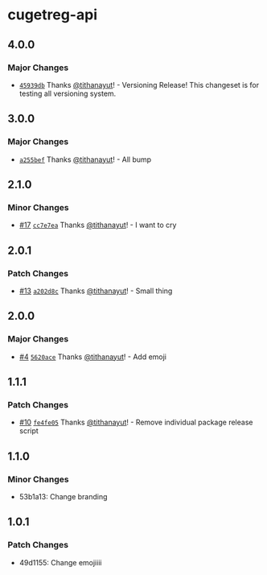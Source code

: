 # cugetreg-api

## 4.0.0

### Major Changes

- [`45939db`](https://github.com/tithanayut/cugetreg-playground/commit/45939db6ac63af5584eefc0a77c384bd41857342) Thanks [@tithanayut](https://github.com/tithanayut)! - Versioning Release! This changeset is for testing all versioning system.

## 3.0.0

### Major Changes

- [`a255bef`](https://github.com/tithanayut/cugetreg-playground/commit/a255bef19fdc9b7152af865438fbfab63f7c6743) Thanks [@tithanayut](https://github.com/tithanayut)! - All bump

## 2.1.0

### Minor Changes

- [#17](https://github.com/tithanayut/cugetreg-playground/pull/17) [`cc7e7ea`](https://github.com/tithanayut/cugetreg-playground/commit/cc7e7ea29fa1cc501d4a1f48e1836c29680f9437) Thanks [@tithanayut](https://github.com/tithanayut)! - I want to cry

## 2.0.1

### Patch Changes

- [#13](https://github.com/tithanayut/cugetreg-playground/pull/13) [`a202d8c`](https://github.com/tithanayut/cugetreg-playground/commit/a202d8cca75624f6ca320596f98ca308b67a5fa0) Thanks [@tithanayut](https://github.com/tithanayut)! - Small thing

## 2.0.0

### Major Changes

- [#4](https://github.com/tithanayut/cugetreg-playground/pull/4) [`5620ace`](https://github.com/tithanayut/cugetreg-playground/commit/5620ace5ccc5b08c9bf4105d1e45ee2cbd3c8ead) Thanks [@tithanayut](https://github.com/tithanayut)! - Add emoji

## 1.1.1

### Patch Changes

- [#10](https://github.com/tithanayut/cugetreg-playground/pull/10) [`fe4fe05`](https://github.com/tithanayut/cugetreg-playground/commit/fe4fe0597cfc340a39fc970296ea2d12209c3adb) Thanks [@tithanayut](https://github.com/tithanayut)! - Remove individual package release script

## 1.1.0

### Minor Changes

- 53b1a13: Change branding

## 1.0.1

### Patch Changes

- 49d1155: Change emojiiii
